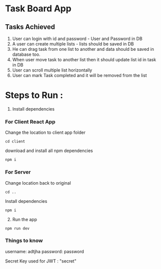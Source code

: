 # Task Board App

## Tasks Achieved 
1. User can login with id and password - User and Password in DB
2. A user can create multiple lists - lists should be saved in DB
3. He can drag task from one list to another and data should be saved in database too.
4. When user move task to another list then it should update list id in task in DB
5. User can scroll multiple list horizontally
6. User can mark Task completed and it will be removed from the list

# Steps to Run :

1. Install dependencies
### For Client React App
Change the location to client app folder
```
cd client
```
download and install all npm dependencies
```
npm i
```
### For Server
Change location back to original
```
cd ..
```
Install dependencies
```
npm i
```

2. Run the app
```
npm run dev
```

### Things to know

username: adtjha
password: password

Secret Key used for JWT : "secret"

